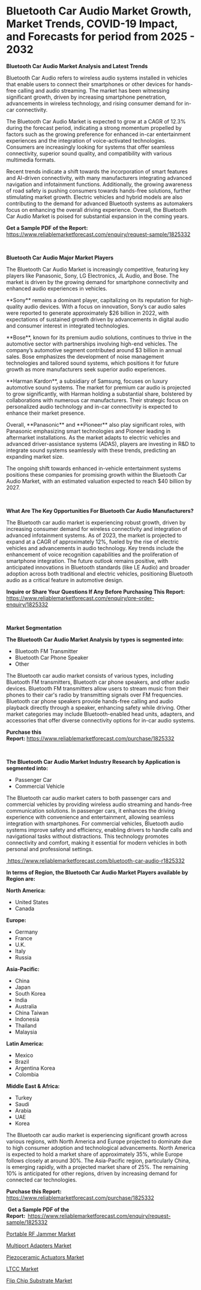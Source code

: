<p><h1>Bluetooth Car Audio Market Growth, Market Trends, COVID-19 Impact, and Forecasts for period from 2025 - 2032</h1></p><p><strong>Bluetooth Car Audio Market Analysis and Latest Trends</strong></p>
<p><p>Bluetooth Car Audio refers to wireless audio systems installed in vehicles that enable users to connect their smartphones or other devices for hands-free calling and audio streaming. The market has been witnessing significant growth, driven by increasing smartphone penetration, advancements in wireless technology, and rising consumer demand for in-car connectivity. </p><p>The Bluetooth Car Audio Market is expected to grow at a CAGR of 12.3% during the forecast period, indicating a strong momentum propelled by factors such as the growing preference for enhanced in-car entertainment experiences and the integration of voice-activated technologies. Consumers are increasingly looking for systems that offer seamless connectivity, superior sound quality, and compatibility with various multimedia formats.</p><p>Recent trends indicate a shift towards the incorporation of smart features and AI-driven connectivity, with many manufacturers integrating advanced navigation and infotainment functions. Additionally, the growing awareness of road safety is pushing consumers towards hands-free solutions, further stimulating market growth. Electric vehicles and hybrid models are also contributing to the demand for advanced Bluetooth systems as automakers focus on enhancing the overall driving experience. Overall, the Bluetooth Car Audio Market is poised for substantial expansion in the coming years.</p></p>
<p><strong>Get a Sample PDF of the Report:&nbsp;</strong> <a href="https://www.reliablemarketforecast.com/enquiry/request-sample/1825332?utm_campaign=1893&utm_medium=2&utm_source=Github&utm_content=ia&utm_term=06042025&utm_id=bluetooth-car-audio">https://www.reliablemarketforecast.com/enquiry/request-sample/1825332</a></p>
<p>&nbsp;</p>
<p><strong>Bluetooth Car Audio Major Market Players</strong></p>
<p><p>The Bluetooth Car Audio Market is increasingly competitive, featuring key players like Panasonic, Sony, LG Electronics, JL Audio, and Bose. The market is driven by the growing demand for smartphone connectivity and enhanced audio experiences in vehicles.</p><p>**Sony** remains a dominant player, capitalizing on its reputation for high-quality audio devices. With a focus on innovation, Sony’s car audio sales were reported to generate approximately $26 billion in 2022, with expectations of sustained growth driven by advancements in digital audio and consumer interest in integrated technologies.</p><p>**Bose**, known for its premium audio solutions, continues to thrive in the automotive sector with partnerships involving high-end vehicles. The company’s automotive segment contributed around $3 billion in annual sales. Bose emphasizes the development of noise management technologies and tailored sound systems, which positions it for future growth as more manufacturers seek superior audio experiences.</p><p>**Harman Kardon**, a subsidiary of Samsung, focuses on luxury automotive sound systems. The market for premium car audio is projected to grow significantly, with Harman holding a substantial share, bolstered by collaborations with numerous car manufacturers. Their strategic focus on personalized audio technology and in-car connectivity is expected to enhance their market presence.</p><p>Overall, **Panasonic** and **Pioneer** also play significant roles, with Panasonic emphasizing smart technologies and Pioneer leading in aftermarket installations. As the market adapts to electric vehicles and advanced driver-assistance systems (ADAS), players are investing in R&D to integrate sound systems seamlessly with these trends, predicting an expanding market size. </p><p>The ongoing shift towards enhanced in-vehicle entertainment systems positions these companies for promising growth within the Bluetooth Car Audio Market, with an estimated valuation expected to reach $40 billion by 2027.</p></p>
<p>&nbsp;</p>
<p><strong>What Are The Key Opportunities For Bluetooth Car Audio Manufacturers?</strong></p>
<p><p>The Bluetooth car audio market is experiencing robust growth, driven by increasing consumer demand for wireless connectivity and integration of advanced infotainment systems. As of 2023, the market is projected to expand at a CAGR of approximately 12%, fueled by the rise of electric vehicles and advancements in audio technology. Key trends include the enhancement of voice recognition capabilities and the proliferation of smartphone integration. The future outlook remains positive, with anticipated innovations in Bluetooth standards (like LE Audio) and broader adoption across both traditional and electric vehicles, positioning Bluetooth audio as a critical feature in automotive design.</p></p>
<p><strong>Inquire or Share Your Questions If Any Before Purchasing This Report:</strong> <a href="https://www.reliablemarketforecast.com/enquiry/pre-order-enquiry/1825332?utm_campaign=1893&utm_medium=2&utm_source=Github&utm_content=ia&utm_term=06042025&utm_id=bluetooth-car-audio">https://www.reliablemarketforecast.com/enquiry/pre-order-enquiry/1825332</a></p>
<p>&nbsp;</p>
<p><strong>Market Segmentation</strong></p>
<p><strong>The Bluetooth Car Audio Market Analysis by types is segmented into:</strong></p>
<p><ul><li>Bluetooth FM Transmitter</li><li>Bluetooth Car Phone Speaker</li><li>Other</li></ul></p>
<p><p>The Bluetooth car audio market consists of various types, including Bluetooth FM transmitters, Bluetooth car phone speakers, and other audio devices. Bluetooth FM transmitters allow users to stream music from their phones to their car's radio by transmitting signals over FM frequencies. Bluetooth car phone speakers provide hands-free calling and audio playback directly through a speaker, enhancing safety while driving. Other market categories may include Bluetooth-enabled head units, adapters, and accessories that offer diverse connectivity options for in-car audio systems.</p></p>
<p><strong>Purchase this Report:&nbsp;</strong><a href="https://www.reliablemarketforecast.com/purchase/1825332?utm_campaign=1893&utm_medium=2&utm_source=Github&utm_content=ia&utm_term=06042025&utm_id=bluetooth-car-audio">https://www.reliablemarketforecast.com/purchase/1825332</a></p>
<p>&nbsp;</p>
<p><strong>The Bluetooth Car Audio Market Industry Research by Application is segmented into:</strong></p>
<p><ul><li>Passenger Car</li><li>Commercial Vehicle</li></ul></p>
<p><p>The Bluetooth car audio market caters to both passenger cars and commercial vehicles by providing wireless audio streaming and hands-free communication solutions. In passenger cars, it enhances the driving experience with convenience and entertainment, allowing seamless integration with smartphones. For commercial vehicles, Bluetooth audio systems improve safety and efficiency, enabling drivers to handle calls and navigational tasks without distractions. This technology promotes connectivity and comfort, making it essential for modern vehicles in both personal and professional settings.</p></p>
<p><a href="https://www.reliablemarketforecast.com/bluetooth-car-audio-r1825332?utm_campaign=1893&utm_medium=2&utm_source=Github&utm_content=ia&utm_term=06042025&utm_id=bluetooth-car-audio">&nbsp;https://www.reliablemarketforecast.com/bluetooth-car-audio-r1825332</a></p>
<p><strong>In terms of Region, the Bluetooth Car Audio Market Players available by Region are:</strong></p>
<p>
    <p> <strong> North America: </strong>
        <ul>
            <li>United States</li>
            <li>Canada</li>
        </ul>
        </p> 
    <p> <strong> Europe: </strong>
        <ul>
            <li>Germany</li>
            <li>France</li>
            <li>U.K.</li>
            <li>Italy</li>
            <li>Russia</li>
        </ul>
        </p> 
    <p> <strong> Asia-Pacific: </strong>
        <ul>
            <li>China</li>
            <li>Japan</li>
            <li>South Korea</li>
            <li>India</li>
            <li>Australia</li>
            <li>China Taiwan</li>
            <li>Indonesia</li>
            <li>Thailand</li>
            <li>Malaysia</li>
        </ul>
        </p> 
    <p> <strong> Latin America: </strong>
        <ul>
            <li>Mexico</li>
            <li>Brazil</li>
            <li>Argentina Korea</li>
            <li>Colombia</li>
        </ul>
        </p> 
    <p> <strong> Middle East & Africa: </strong>
        <ul>
            <li>Turkey</li>
            <li>Saudi</li>
            <li>Arabia</li>
            <li>UAE</li>
            <li>Korea</li>
        </ul>
    </p>
    </p>
<p><p>The Bluetooth car audio market is experiencing significant growth across various regions, with North America and Europe projected to dominate due to high consumer adoption and technological advancements. North America is expected to hold a market share of approximately 35%, while Europe follows closely at around 30%. The Asia-Pacific region, particularly China, is emerging rapidly, with a projected market share of 25%. The remaining 10% is anticipated for other regions, driven by increasing demand for connected car technologies.</p></p>
<p><strong>Purchase this Report: </strong><a href="https://www.reliablemarketforecast.com/purchase/1825332?utm_campaign=1893&utm_medium=2&utm_source=Github&utm_content=ia&utm_term=06042025&utm_id=bluetooth-car-audio">https://www.reliablemarketforecast.com/purchase/1825332</a></p>
<p>&nbsp;<strong>Get a Sample PDF of the Report:&nbsp;&nbsp;</strong><a href="https://www.reliablemarketforecast.com/enquiry/request-sample/1825332?utm_campaign=1893&utm_medium=2&utm_source=Github&utm_content=ia&utm_term=06042025&utm_id=bluetooth-car-audio">https://www.reliablemarketforecast.com/enquiry/request-sample/1825332</a></p>
<p><strong></strong></p>
<p><p><a href="https://github.com/denighoylen1/Market-Research-Report-List-1/blob/main/portable-rf-jammer-market.md?utm_campaign=1893&utm_medium=2&utm_source=Github&utm_content=ia&utm_term=06042025&utm_id=bluetooth-car-audio">Portable RF Jammer Market</a></p><p><a href="https://github.com/barlevsebako/Market-Research-Report-List-1/blob/main/multiport-adapters-market.md?utm_campaign=1893&utm_medium=2&utm_source=Github&utm_content=ia&utm_term=06042025&utm_id=bluetooth-car-audio">Multiport Adapters Market</a></p><p><a href="https://github.com/aertsfecto0h/Market-Research-Report-List-1/blob/main/piezoceramic-actuators-market.md?utm_campaign=1893&utm_medium=2&utm_source=Github&utm_content=ia&utm_term=06042025&utm_id=bluetooth-car-audio">Piezoceramic Actuators Market</a></p><p><a href="https://github.com/tornapruttuz/Market-Research-Report-List-1/blob/main/ltcc-market.md?utm_campaign=1893&utm_medium=2&utm_source=Github&utm_content=ia&utm_term=06042025&utm_id=bluetooth-car-audio">LTCC Market</a></p><p><a href="https://github.com/luerabollevc/Market-Research-Report-List-1/blob/main/flip-chip-substrate-market.md?utm_campaign=1893&utm_medium=2&utm_source=Github&utm_content=ia&utm_term=06042025&utm_id=bluetooth-car-audio">Flip Chip Substrate Market</a></p></p>
